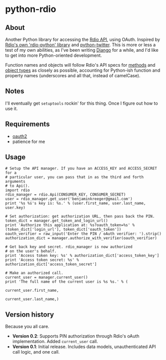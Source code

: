 # python-rdio

## About

Another Python library for accessing the [Rdio API](http://developer.rdio.com/), using OAuth. Inspired by [Rdio's own 'rdio-python' library](http://github.com/rdio/rdio-python/) and [python-twitter](http://code.google.com/p/python-twitter/). This is more or less a test of my own abilities, as I've been writing [Django](http://djangoproject.com/) for a while, and I'd like to get into more Python-oriented development.

Function names and objects will follow Rdio's API specs for [methods](http://developer.rdio.com/docs/read/rest/methods) and [object types](http://developer.rdio.com/docs/read/rest/types) as closely as possible, accounting for Python-ish function and property names (underscores and all that, instead of camelCase).

## Notes

I'll eventually get `setuptools` rockin' for this thing. Once I figure out how to use it.

## Requirements

 * [oauth2](https://github.com/simplegeo/python-oauth2)
 * patience for me

## Usage

	# Setup the API manager. If you have an ACCESS_KEY and ACCESS_SECRET for a
	# particular user, you can pass that in as the third and forth arguments
	# to Api().
    import rdio
    rdio_manager = rdio.Api(CONSUMER_KEY, CONSUMER_SECRET)
    user = rdio_manager.get_user('benjaminkreeger@gmail.com')
    print '%s %s's key is: %s.' % (user.first_name, user.last_name, user.key)
	
	# Set authorization: get authorization URL, then pass back the PIN.
    token_dict = manager.get_token_and_login_url()
    print 'Authorize this application at: %s?oauth_token=%s' % (token_dict['login_url'], token_dict['oauth_token'])
    oauth_verifier = raw_input('Enter the PIN / oAuth verifier: ').strip()
    authorization_dict = manager.authorize_with_verifier(oauth_verifier)
	
	# Get back key and secret. rdio_manager is now authorized
	# on the user's behalf.
    print 'Access token key: %s' % authorization_dict['access_token_key']
    print 'Access token secret: %s' % authorization_dict['access_token_secret']
	
	# Make an authorized call.
	current_user = manager.current_user()
	print 'The full name of the current user is %s %s.' % (
													   current_user.first_name,
													   current_user.last_name,)
	
## Version history

Because you all care.

 * **Version 0.2**: Supports PIN authorization through Rdio's oAuth implementation. Added `current_user` call.
 * **Version 0.1**: Initial release. Includes data models, unauthenticated API call logic, and one call.